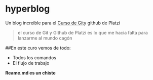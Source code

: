 # hyperblog
Un blog increible para el [Curso de Git][01]y github de Platzi
 >el curso de Git y Github de Platzi es lo que me hacia falta para lanzarme al mundo
 > cagón

##En este curo vemos de todo:
* Todos los comandos
* El flujo de trabajo

**Reame.md es un chiste**

[01]: https://platzi.com/clases/git-github/ "Curso de git "